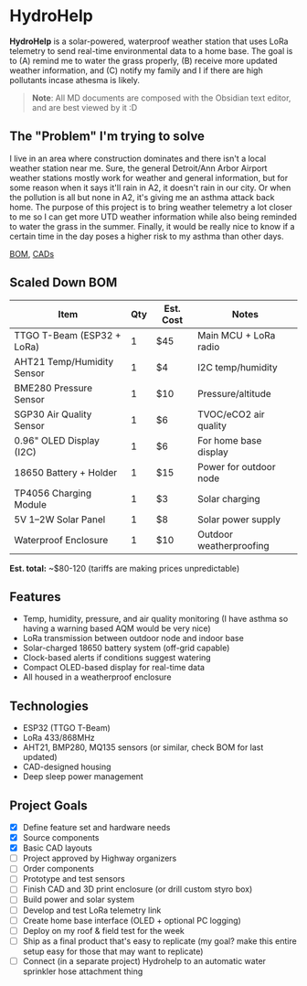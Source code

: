 # HydroHelp

**HydroHelp** is a solar-powered, waterproof weather station that uses LoRa telemetry to send real-time environmental data to a home base. The goal is to (A) remind me to water the grass properly, (B) receive more updated weather information, and (C) notify my family and I if there are high pollutants incase athesma is likely.

> **Note**: All MD documents are composed with the Obsidian text editor, and are best viewed by it :D

## The "Problem" I'm trying to solve

I live in an area where construction dominates and there isn't a local weather station near me. Sure, the general Detroit/Ann Arbor Airport weather stations mostly work for weather and general information, but for some reason when it says it'll rain in A2, it doesn't rain in our city. Or when the pollution is all but none in A2, it's giving me an asthma attack back home. The purpose of this project is to bring weather telemetry a lot closer to me so I can get more UTD weather information while also being reminded to water the grass in the summer. Finally, it would be really nice to know if a certain time in the day poses a higher risk to my asthma than other days.

[BOM](https://github.com/knivier/Hydrohelp/blob/main/BOM.md), [CADs](https://github.com/knivier/Hydrohelp/tree/main/CADs)

## Scaled Down BOM

| Item                        | Qty | Est. Cost | Notes                        |
|-----------------------------|-----|-----------|------------------------------|
| TTGO T-Beam (ESP32 + LoRa)  | 1   | $45       | Main MCU + LoRa radio        |
| AHT21 Temp/Humidity Sensor  | 1   | $4        | I2C temp/humidity            |
| BME280 Pressure Sensor      | 1   | $10       | Pressure/altitude            |
| SGP30 Air Quality Sensor    | 1   | $6        | TVOC/eCO2 air quality        |
| 0.96" OLED Display (I2C)    | 1   | $6        | For home base display        |
| 18650 Battery + Holder      | 1   | $15       | Power for outdoor node       |
| TP4056 Charging Module      | 1   | $3        | Solar charging               |
| 5V 1–2W Solar Panel         | 1   | $8        | Solar power supply           |
| Waterproof Enclosure        | 1   | $10       | Outdoor weatherproofing      |

**Est. total:** ~$80-120 (tariffs are making prices unpredictable)

## Features
- Temp, humidity, pressure, and air quality monitoring (I have asthma so having a warning based AQM would be very nice)
- LoRa transmission between outdoor node and indoor base
- Solar-charged 18650 battery system (off-grid capable)
- Clock-based alerts if conditions suggest watering
- Compact OLED-based display for real-time data
- All housed in a weatherproof enclosure

## Technologies
- ESP32 (TTGO T-Beam)
- LoRa 433/868MHz
- AHT21, BMP280, MQ135 sensors (or similar, check BOM for last updated)
- CAD-designed housing
- Deep sleep power management

## Project Goals
- [x] Define feature set and hardware needs
- [x] Source components
- [x] Basic CAD layouts
- [ ] Project approved by Highway organizers
- [ ] Order components
- [ ] Prototype and test sensors
- [ ] Finish CAD and 3D print enclosure (or drill custom styro box)
- [ ] Build power and solar system
- [ ] Develop and test LoRa telemetry link
- [ ] Create home base interface (OLED + optional PC logging)
- [ ] Deploy on my roof & field test for the week
- [ ] Ship as a final product that's easy to replicate (my goal? make this entire setup easy for those that may want to replicate)
- [ ] Connect (in a separate project) Hydrohelp to an automatic water sprinkler hose attachment thing
